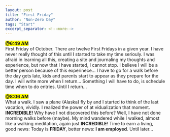 ```yaml
---
layout: post
title: "First Friday"
author: "Non-Zero Day"
tags: "Start"
excerpt_separator: <!--more-->
---
```

<span style="background-color: yellow;font-weight: bold;">@6:49 AM</span><br />
First Friday of October. There are twelve First Fridays in a given year. I have never really thought of this until I started <!--more-->to take my time seriouly. I was afraid in learning all this, creating a site and journaling my thoughts and experience, but now that I have started, I cannot stop. I believe I will be a better person because of this experinece... I have to go for a walk before the day gets late, kids and parents start to appear as they prepare for the day.  I will write more when I return... Something I will have to do, is schedule time when to do entries. Until I return...

<span style="background-color: yellow;font-weight: bold;">@8:06 AM</span><br />
What a walk. I saw a plane (Alaska) fly by and I started to think of the last vacation, vividly. I realized the power of at vidualization that moment. <strong>INCREDIBLE!</strong> Why have I not discovered this before? Well, I have not done morning walks before (maybe). My mind wandered while I walked, almost like a walking meditation, again just <strong>INCREDIBLE</strong>! Time to earn a living, good news: Today is <strong>FRIDAY</strong>, better news: <strong>I am employed</strong>. Until later...
